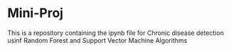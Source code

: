 # Mini-Proj

This is a repository containing the ipynb file for Chronic disease detection usinf Random Forest and Support Vector Machine Algorithms 
